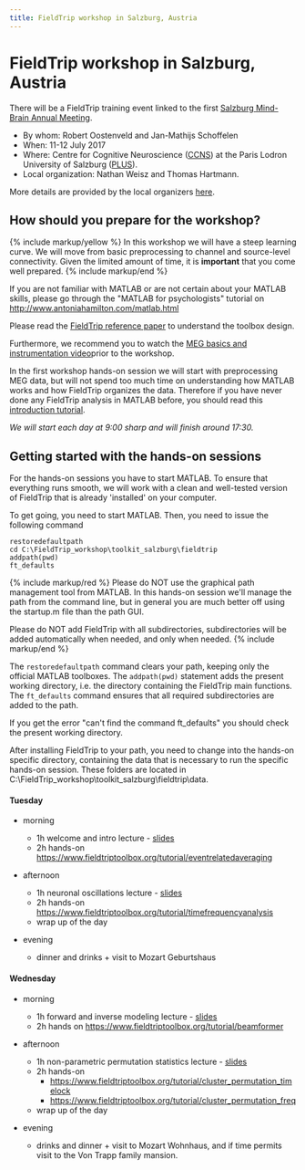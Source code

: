 ```yaml
---
title: FieldTrip workshop in Salzburg, Austria
---
```


# FieldTrip workshop in Salzburg, Austria

There will be a FieldTrip training event linked to the first [Salzburg Mind-Brain Annual Meeting](https://samba.ccns.sbg.ac.at).

- By whom: Robert Oostenveld and Jan-Mathijs Schoffelen
- When: 11-12 July 2017
- Where: Centre for Cognitive Neuroscience ([CCNS](https://ccns.sbg.ac.at/about/)) at the Paris Lodron University of Salzburg ([PLUS](https://www.uni-salzburg.at/)).
- Local organization: Nathan Weisz and Thomas Hartmann.

More details are provided by the local organizers [here](https://samba.ccns.sbg.ac.at/fieldtrip/).

## How should you prepare for the workshop?

{% include markup/yellow %}
In this workshop we will have a steep learning curve. We will move from basic preprocessing to channel and source-level connectivity. Given the limited amount of time, it is **important** that you come well prepared.
{% include markup/end %}

If you are not familiar with MATLAB or are not certain about your MATLAB skills, please go through the "MATLAB for psychologists" tutorial on <http://www.antoniahamilton.com/matlab.html>

Please read the [FieldTrip reference paper](http://www.hindawi.com/journals/cin/2011/156869/) to understand the toolbox design.

Furthermore, we recommend you to watch the [MEG basics and instrumentation video](https://www.youtube.com/watch?v=CPj4jJACeIs)prior to the workshop.

In the first workshop hands-on session we will start with preprocessing MEG data, but will not spend too much time on understanding how MATLAB works and how FieldTrip organizes the data. Therefore if you have never done any FieldTrip analysis in MATLAB before, you should read this [introduction tutorial](/tutorial/introduction).

_We will start each day at 9:00 sharp and will finish around 17:30._

## Getting started with the hands-on sessions

For the hands-on sessions you have to start MATLAB. To ensure that everything runs smooth, we will work with a clean and well-tested version of FieldTrip that is already 'installed' on your computer.

To get going, you need to start MATLAB. Then, you need to issue the following command

    restoredefaultpath
    cd C:\FieldTrip_workshop\toolkit_salzburg\fieldtrip
    addpath(pwd)
    ft_defaults

{% include markup/red %}
Please do NOT use the graphical path management tool from MATLAB. In this hands-on session we'll manage the path from the command line, but in general you are much better off using the startup.m file than the path GUI.

Please do NOT add FieldTrip with all subdirectories, subdirectories will be added automatically when needed, and only when needed.
{% include markup/end %}

The `restoredefaultpath` command clears your path, keeping only the official MATLAB toolboxes. The `addpath(pwd)` statement adds the present working directory, i.e. the directory containing the FieldTrip main functions. The `ft_defaults` command ensures that all required subdirectories are added to the path.

If you get the error "can't find the command ft_defaults" you should check the present working directory.

After installing FieldTrip to your path, you need to change into the hands-on specific directory, containing the data that is necessary to run the specific hands-on session. These folders are located in C:\\FieldTrip_workshop\\toolkit_salzburg\\fieldtrip\\data.

#### Tuesday

- morning

  - 1h welcome and intro lecture - [slides](https://download.fieldtriptoolbox.org/workshop/salzburg2017/slides/introduction.pdf)
  - 2h hands-on <https://www.fieldtriptoolbox.org/tutorial/eventrelatedaveraging>

- afternoon

  - 1h neuronal oscillations lecture - [slides](https://download.fieldtriptoolbox.org/workshop/salzburg2017/slides/frequency_analysis.pdf)
  - 2h hands-on <https://www.fieldtriptoolbox.org/tutorial/timefrequencyanalysis>
  - wrap up of the day

- evening
  - dinner and drinks + visit to Mozart Geburtshaus

#### Wednesday

- morning

  - 1h forward and inverse modeling lecture - [slides](https://download.fieldtriptoolbox.org/workshop/salzburg2017/slides/source_reconstruction.pdf)
  - 2h hands on <https://www.fieldtriptoolbox.org/tutorial/beamformer>

- afternoon

  - 1h non-parametric permutation statistics lecture - [slides](https://download.fieldtriptoolbox.org/workshop/salzburg2017/slides/cluster_statistics.pdf)
  - 2h hands-on
    - <https://www.fieldtriptoolbox.org/tutorial/cluster_permutation_timelock>
    - <https://www.fieldtriptoolbox.org/tutorial/cluster_permutation_freq>
  - wrap up of the day

- evening
  - drinks and dinner + visit to Mozart Wohnhaus, and if time permits visit to the Von Trapp family mansion.
